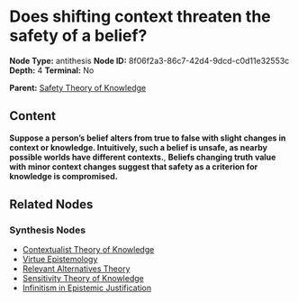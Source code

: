 # Does shifting context threaten the safety of a belief?

**Node Type:** antithesis
**Node ID:** 8f06f2a3-86c7-42d4-9dcd-c0d11e32553c
**Depth:** 4
**Terminal:** No

**Parent:** [Safety Theory of Knowledge](safety-theory-of-knowledge-synthesis-bc9616ae-759a-4fba-a51e-fe6c4320cfc5.md)

## Content

**Suppose a person’s belief alters from true to false with slight changes in context or knowledge. Intuitively, such a belief is unsafe, as nearby possible worlds have different contexts.**, **Beliefs changing truth value with minor context changes suggest that safety as a criterion for knowledge is compromised.**

## Related Nodes

### Synthesis Nodes

- [Contextualist Theory of Knowledge](contextualist-theory-of-knowledge-synthesis-ac224bc9-99de-4f6a-958e-9ac725e87557.md)
- [Virtue Epistemology](virtue-epistemology-synthesis-9250a78d-4e89-4088-a8da-62886986f9b0.md)
- [Relevant Alternatives Theory](relevant-alternatives-theory-synthesis-62cbed83-ac01-413f-8e82-4004227f912e.md)
- [Sensitivity Theory of Knowledge](sensitivity-theory-of-knowledge-synthesis-dcf61f58-8bad-4637-9171-875a3d070ff8.md)
- [Infinitism in Epistemic Justification](infinitism-in-epistemic-justification-synthesis-73051d2a-ff45-4389-a53a-024fff51aafc.md)
